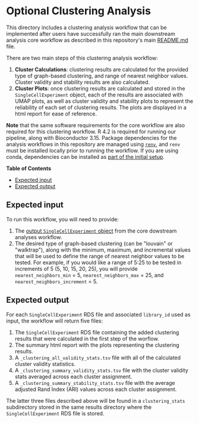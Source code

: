 # Optional Clustering Analysis

This directory includes a clustering analysis workflow that can be implemented after users have successfully ran the main downstream analysis core workflow as described in this repository's main [README.md](../README.md) file.

There are two main steps of this clustering analysis workflow:

1. **Cluster Calculations**: clustering results are calculated for the provided type of graph-based clustering, and range of nearest neighbor values.
Cluster validity and stability results are also calculated.
2. **Cluster Plots**: once clustering results are calculated and stored in the `SingleCellExperiment` object, each of the results are associated with UMAP plots, as well as cluster validity and stability plots to represent the reliability of each set of clustering results.
The plots are displayed in a html report for ease of reference.

**Note** that the same software requirements for the core workflow are also required for this clustering workflow.
R 4.2 is required for running our pipeline, along with Bioconductor 3.15.
Package dependencies for the analysis workflows in this repository are managed using [`renv`](https://rstudio.github.io/renv/index.html), and `renv` must be installed locally prior to running the workflow.
If you are using conda, dependencies can be installed as [part of the initial setup](../README.md#snakemakeconda-installation).

<!-- START doctoc generated TOC please keep comment here to allow auto update -->
<!-- DON'T EDIT THIS SECTION, INSTEAD RE-RUN doctoc TO UPDATE -->
**Table of Contents**

- [Expected input](#expected-input)
- [Expected output](#expected-output)

<!-- END doctoc generated TOC please keep comment here to allow auto update -->

## Expected input

To run this workflow, you will need to provide:

1. The [output `SingleCellExperiment` object](../README.md#expected-output) from the core dowstream analyses workflow.
2. The desired type of graph-based clustering (can be "louvain" or "walktrap"), along with the minimum, maximum, and incremental values that will be used to define the range of nearest neighbor values to be tested.
For example, if you would like a range of 5:25 to be tested in increments of 5 (5, 10, 15, 20, 25), you will provide `nearest_neighbors_min` = 5, `nearest_neighbors_max` = 25, and `nearest_neighbors_increment` = 5.

## Expected output

For each `SingleCellExperiment` RDS file and associated `library_id` used as input, the workflow will return five files:

1. The `SingleCellExperiment` RDS file containing the added clustering results that were calculated in the first step of the worflow.
2. The summary html report with the plots representing the clustering results.
3. A `_clustering_all_validity_stats.tsv` file with all of the calculated cluster validity statistics.
4. A `_clustering_summary_validity_stats.tsv` file with the cluster validity stats averaged across each cluster assignment.
5. A `_clustering_summary_stability_stats.tsv` file with the average adjusted Rand Index (ARI) values across each cluster assignment.

The latter three files described above will be found in a `clustering_stats` subdirectory stored in the same results directory where the `SingleCellExperiment` RDS file is stored.
 


